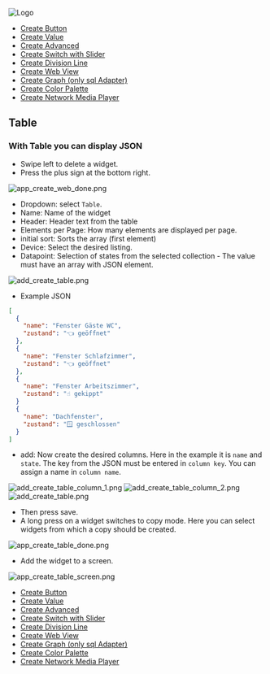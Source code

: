 ![Logo](../../admin/hiob.png)

-   [Create Button](button.md)
-   [Create Value](value.md)
-   [Create Advanced](advanced.md)
-   [Create Switch with Slider](switch_w_slider.md)
-   [Create Division Line](division.md)
-   [Create Web View](webview.md)
-   [Create Graph (only sql Adapter)](graph.md)
-   [Create Color Palette](color.md)
-   [Create Network Media Player](media_player.md)

## Table

### With Table you can display JSON

- Swipe left to delete a widget.
- Press the plus sign at the bottom right.

![app_create_web_done.png](img/../../de/img/app_create_web_done.png)

- Dropdown: select `Table`.
- Name: Name of the widget
- Header: Header text from the table
- Elements per Page: How many elements are displayed per page.
- initial sort: Sorts the array (first element)
- Device: Select the desired listing.
- Datapoint: Selection of states from the selected collection - The value must have an array with JSON element.

![add_create_table.png](img/../../de/img/add_create_table.png)

- Example JSON
```json
[
  {
    "name": "Fenster Gäste WC",
    "zustand": "👈 geöffnet"
  },
  {
    "name": "Fenster Schlafzimmer",
    "zustand": "👈 geöffnet"
  },
  {
    "name": "Fenster Arbeitszimmer",
    "zustand": "☝️ gekippt"
  }
  {
    "name": "Dachfenster",
    "zustand": "🪟 geschlossen"
  }
]
```

- add: Now create the desired columns. Here in the example it is `name` and `state`. The key from the JSON must be entered in `column key`. You can assign a name in `column name`.

![add_create_table_column_1.png](img/../../de/img/add_create_table_column_1.png)
![add_create_table_column_2.png](img/../../de/img/add_create_table_column_2.png)
![add_create_table.png](img/../../de/img/add_create_table_column.png)

- Then press save.
- A long press on a widget switches to copy mode. Here you can select widgets from which a copy should be created.

![app_create_table_done.png](img/../../de/img/app_create_table_done.png)

- Add the widget to a screen.

![app_create_table_screen.png](img/../../de/img/add_create_table_screen.png)

-   [Create Button](button.md)
-   [Create Value](value.md)
-   [Create Advanced](advanced.md)
-   [Create Switch with Slider](switch_w_slider.md)
-   [Create Division Line](division.md)
-   [Create Web View](webview.md)
-   [Create Graph (only sql Adapter)](graph.md)
-   [Create Color Palette](color.md)
-   [Create Network Media Player](media_player.md)